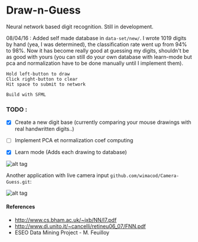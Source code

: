 # Draw-n-Guess

Neural network based digit recognition. Still in development.

08/04/16 : Added self made database in `data-set/new/`. I wrote 1019 digits by hand (yea, I was determined), the classification rate went up from 94% to 98%. Now it has become really good at guessing my digits, shouldn't be as good with yours (you can still do your own database with learn-mode but pca and normalization have to be done manually until I implement them).

```
Hold left-button to draw
Click right-button to clear
Hit space to submit to network

Build with SFML
```

### TODO :

- [X] Create a new digit base (currently comparing your mouse drawings with real handwritten digits..)
- [ ] Implement PCA et normalization coef computing
- [X] Learn mode (Adds each drawing to database)


![alt tag](https://zippy.gfycat.com/FairUncomfortableDesertpupfish.gif)

Another application with live camera input `github.com/wimacod/Camera-Guess.git`:

![alt tag](http://i.imgur.com/uvEeY2s.png)

#### References
- http://www.cs.bham.ac.uk/~jxb/NN/l7.pdf
- http://www.di.unito.it/~cancelli/retineu06_07/FNN.pdf
- ESEO Data Mining Project - M. Feuilloy
